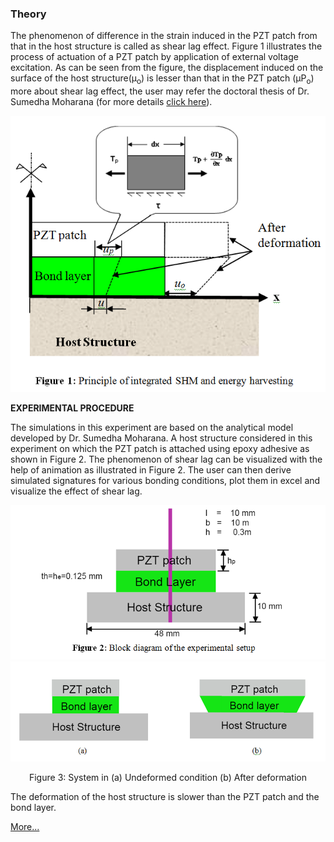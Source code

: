 ### Theory
	

The phenomenon of difference in the strain induced in the PZT patch from that in the host structure is called as shear lag effect. Figure 1 illustrates the process of actuation of a PZT patch by application of external voltage excitation. As can be seen from the figure, the displacement induced on the surface of the host structure(µ<sub>o</sub>) is lesser than that in the PZT patch (µP<sub>o</sub>) more about shear lag effect, the user may refer the doctoral thesis of Dr. Sumedha Moharana (for more details <a href="http://web.iitd.ac.in/~sbhalla/thesispdf/sumedha.pdf">click here</a>).

<center>
	
<img src="images/th1.png">
	
</center>

**EXPERIMENTAL PROCEDURE**

The simulations in this experiment are based on the analytical model developed by Dr. Sumedha Moharana. A host structure considered in this experiment on which the PZT patch is attached using epoxy adhesive as shown in Figure 2. The phenomenon of shear lag can be visualized with the help of animation as illustrated in Figure 2. The user can then derive simulated signatures for various bonding conditions, plot them in excel and visualize the effect of shear lag.

<center>
<img src="images/th2.png"/>

<img src="images/th3.png"/>

Figure 3: System in (a) Undeformed condition (b) After deformation
</center>
	
The deformation of the host structure is slower than the PZT patch and the bond layer. 

<a href="images/description.pdf">More...</a>
 

